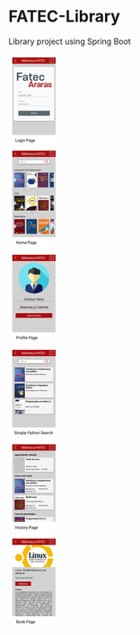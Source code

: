 # FATEC-Library
Library project using Spring Boot

![Interface](https://github.com/vieiravini/FATEC-Library/blob/master/images/_image.png?raw=true)
